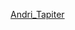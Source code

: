 [Andri_Tapiter]([http://ts-media.cfd/website/#model=https://github.com/Kuziini-product/Andri_Tapiter/blob/main/U999_ST20.jpg](https://3dviewer.net/#model=https://github.com/Kuziini-product/Andri_Tapiter/blob/main/PFL_Alb.jpg))
